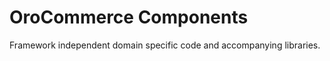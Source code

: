 OroCommerce Components
======================

Framework independent domain specific code and accompanying libraries.
